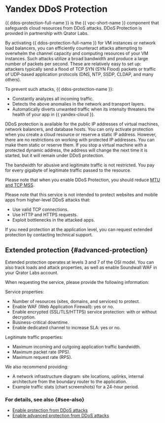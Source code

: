 # Yandex DDoS Protection

{{ ddos-protection-full-name }} is the {{ vpc-short-name }} component that safeguards cloud resources from DDoS attacks. DDoS Protection is provided in partnership with Qrator Labs.

By activating {{ ddos-protection-full-name }} for VM instances or network load balancers, you can efficiently counteract attacks attempting to overwhelm the channel capacity and computing resources of your VM instances. Such attacks utilize a broad bandwidth and produce a large number of packets per second. These are relatively easy to set up: attackers typically send a flood of TCP SYN (SYN Flood) packets or traffic of UDP-based application protocols (DNS, NTP, SSDP, CLDAP, and many others).

To prevent such attacks, {{ ddos-protection-name }}:
* Constantly analyzes all incoming traffic.
* Detects the above anomalies in the network and transport layers.
* Automatically diverts unwanted traffic when its intensity threatens the health of your app in {{ yandex-cloud }}.

DDoS protection is available for the public IP addresses of virtual machines, network balancers, and database hosts. You can only activate protection when you create a cloud resource or reserve a static IP address. However, there are no restrictions on working with protected IP addresses. You can make them static or reserve them. If you stop a virtual machine with a protected dynamic address, the address will change the next time it is started, but it will remain under DDoS protection.

The bandwidth for abusive and legitimate traffic is not restricted. You pay for every gigabyte of legitimate traffic passed to the resource.

Please note that when you enable DDoS Protection, you should reduce [MTU and TCP MSS](../concepts/mtu-mss.md).

Please note that this service is not intended to protect websites and mobile apps from higher-level DDoS attacks that:
* Use valid TCP connections.
* Use HTTP and HTTPS requests.
* Exploit bottlenecks in the attacked apps.

If you need protection at the application level, you can request extended protection by contacting technical support.

## Extended protection {#advanced-protection}

Extended protection operates at levels 3 and 7 of the OSI model. You can also track loads and attack properties, as well as enable Soundwall WAF in your Qrator Labs account.

When requesting the service, please provide the following information:

Service properties:
* Number of resources (sites, domains, and services) to protect.
* Enable WAF (Web Application Firewall): yes or no.
* Enable encrypted (SSL/TLS/HTTPS) service protection: with or without decryption.
* Business-critical downtime.
* Enable dedicated channel to increase SLA: yes or no.

Legitimate traffic properties:
* Maximum incoming and outgoing application traffic bandwidth.
* Maximum packet rate (PPS).
* Maximum request rate (RPS).

We also recommend providing:
* A network infrastructure diagram: site locations, uplinks, internal architecture from the boundary router to the application.
* Example traffic stats (chart screenshots) for a 24-hour period.

### For details, see also {#see-also}

* [Enable protection from DDoS attacks](../operations/enable-ddos-protection.md)
* [Enable advanced protection from DDoS attacks](https://cloud.yandex.com/services/ddos-protection#contact-form)

